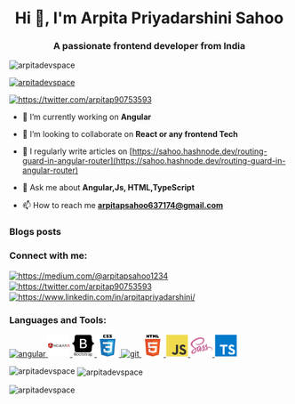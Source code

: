 <h1 align="center">Hi 👋, I'm Arpita Priyadarshini Sahoo</h1>
<h3 align="center">A passionate frontend developer from India</h3>

<p align="left"> <img src="https://komarev.com/ghpvc/?username=arpitadevspace&label=Profile%20views&color=0e75b6&style=flat" alt="arpitadevspace" /> </p>

<p align="left"> <a href="https://github.com/ryo-ma/github-profile-trophy"><img src="https://github-profile-trophy.vercel.app/?username=arpitadevspace" alt="arpitadevspace" /></a> </p>

<p align="left"> <a href="https://twitter.com/https://twitter.com/arpitap90753593" target="blank"><img src="https://img.shields.io/twitter/follow/https://twitter.com/arpitap90753593?logo=twitter&style=for-the-badge" alt="https://twitter.com/arpitap90753593" /></a> </p>

- 🔭 I’m currently working on **Angular**

- 👯 I’m looking to collaborate on **React or any frontend Tech**

- 📝 I regularly write articles on [https://sahoo.hashnode.dev/routing-guard-in-angular-router](https://sahoo.hashnode.dev/routing-guard-in-angular-router)

- 💬 Ask me about **Angular,Js, HTML,TypeScript**

- 📫 How to reach me **arpitapsahoo637174@gmail.com**

### Blogs posts
<!-- BLOG-POST-LIST:START -->
<!-- BLOG-POST-LIST:END -->

<h3 align="left">Connect with me:</h3>
<p align="left">
<a href="https://dev.to/https://medium.com/@arpitapsahoo1234" target="blank"><img align="center" src="https://raw.githubusercontent.com/rahuldkjain/github-profile-readme-generator/master/src/images/icons/Social/devto.svg" alt="https://medium.com/@arpitapsahoo1234" height="30" width="40" /></a>
<a href="https://twitter.com/https://twitter.com/arpitap90753593" target="blank"><img align="center" src="https://raw.githubusercontent.com/rahuldkjain/github-profile-readme-generator/master/src/images/icons/Social/twitter.svg" alt="https://twitter.com/arpitap90753593" height="30" width="40" /></a>
<a href="https://linkedin.com/in/https://www.linkedin.com/in/arpitapriyadarshini/" target="blank"><img align="center" src="https://raw.githubusercontent.com/rahuldkjain/github-profile-readme-generator/master/src/images/icons/Social/linked-in-alt.svg" alt="https://www.linkedin.com/in/arpitapriyadarshini/" height="30" width="40" /></a>
</p>

<h3 align="left">Languages and Tools:</h3>
<p align="left"> <a href="https://angular.io" target="_blank" rel="noreferrer"> <img src="https://angular.io/assets/images/logos/angular/angular.svg" alt="angular" width="40" height="40"/> </a> <a href="https://angular.io" target="_blank" rel="noreferrer"> <img src="https://raw.githubusercontent.com/devicons/devicon/master/icons/angularjs/angularjs-original-wordmark.svg" alt="angularjs" width="40" height="40"/> </a> <a href="https://getbootstrap.com" target="_blank" rel="noreferrer"> <img src="https://raw.githubusercontent.com/devicons/devicon/master/icons/bootstrap/bootstrap-plain-wordmark.svg" alt="bootstrap" width="40" height="40"/> </a> <a href="https://www.w3schools.com/css/" target="_blank" rel="noreferrer"> <img src="https://raw.githubusercontent.com/devicons/devicon/master/icons/css3/css3-original-wordmark.svg" alt="css3" width="40" height="40"/> </a> <a href="https://git-scm.com/" target="_blank" rel="noreferrer"> <img src="https://www.vectorlogo.zone/logos/git-scm/git-scm-icon.svg" alt="git" width="40" height="40"/> </a> <a href="https://www.w3.org/html/" target="_blank" rel="noreferrer"> <img src="https://raw.githubusercontent.com/devicons/devicon/master/icons/html5/html5-original-wordmark.svg" alt="html5" width="40" height="40"/> </a> <a href="https://developer.mozilla.org/en-US/docs/Web/JavaScript" target="_blank" rel="noreferrer"> <img src="https://raw.githubusercontent.com/devicons/devicon/master/icons/javascript/javascript-original.svg" alt="javascript" width="40" height="40"/> </a> <a href="https://sass-lang.com" target="_blank" rel="noreferrer"> <img src="https://raw.githubusercontent.com/devicons/devicon/master/icons/sass/sass-original.svg" alt="sass" width="40" height="40"/> </a> <a href="https://www.typescriptlang.org/" target="_blank" rel="noreferrer"> <img src="https://raw.githubusercontent.com/devicons/devicon/master/icons/typescript/typescript-original.svg" alt="typescript" width="40" height="40"/> </a> </p>

<p><img align="left" src="https://github-readme-stats.vercel.app/api/top-langs?username=arpitadevspace&show_icons=true&locale=en&layout=compact" alt="arpitadevspace" /></p>

<p>&nbsp;<img align="center" src="https://github-readme-stats.vercel.app/api?username=arpitadevspace&show_icons=true&locale=en" alt="arpitadevspace" /></p>

<p><img align="center" src="https://github-readme-streak-stats.herokuapp.com/?user=arpitadevspace&" alt="arpitadevspace" /></p>
